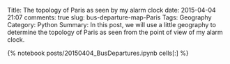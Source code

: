 Title: The topology of Paris as seen by my alarm clock
date: 2015-04-04 21:07
comments: true
slug: bus-departure-map-Paris
Tags: Geography
Category: Python
Summary: In this post, we will use a little geography to determine the topology of Paris as seen from the point of view of my alarm clock. 

{% notebook posts/20150404_BusDepartures.ipynb cells[:] %}
